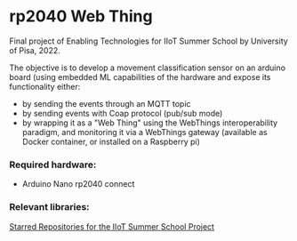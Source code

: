 # rp2040 Web Thing

Final project of Enabling Technologies for IIoT Summer School by University of Pisa, 2022.

The objective is to develop a movement classification sensor on an arduino board  (using embedded ML capabilities of the hardware and expose its functionality either: 

- by sending the events through an MQTT topic
- by sending events with Coap protocol (pub/sub mode)
- by wrapping it as a "Web Thing" using the WebThings interoperability paradigm, and monitoring it via a WebThings gateway (available as Docker container, or installed on a Raspberry pi)


### Required hardware:
- Arduino Nano rp2040 connect

### Relevant libraries: 
[Starred Repositories for the IIoT Summer School Project](https://github.com/stars/linomp/lists/iiot-summer-school-project)

